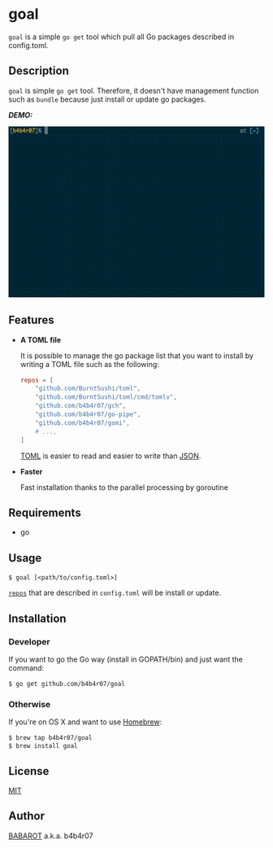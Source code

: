 # goal

`goal` is a simple `go get` tool which pull all Go packages described in config.toml.

## Description

`goal` is simple `go get` tool. Therefore, it doesn't have management function such as `bundle` because just install or update go packages. 

***DEMO:***

![demo](goal.gif)

## Features

- **A TOML file**

	It is possible to manage the go package list that you want to install by writing a TOML file such as the following:

	```toml
	repos = [
		"github.com/BurntSushi/toml",
		"github.com/BurntSushi/toml/cmd/tomlv",
		"github.com/b4b4r07/gch",
		"github.com/b4b4r07/go-pipe",
		"github.com/b4b4r07/gomi",
		# ...,
	]
	```

	[TOML](https://github.com/toml-lang/toml) is easier to read and easier to write than [JSON](https://json.org).

- **Faster**

	Fast installation thanks to the parallel processing by goroutine

## Requirements

- go

## Usage

	$ goal [<path/to/config.toml>]

[`repos`](https://github.com/b4b4r07/goal/blob/master/example/config.toml#L1) that are described in `config.toml` will be install or update.

## Installation

### Developer

If you want to go the Go way (install in GOPATH/bin) and just want the command:

	$ go get github.com/b4b4r07/goal

### Otherwise

If you're on OS X and want to use [Homebrew](https://brew.sh):

	$ brew tap b4b4r07/goal
	$ brew install goal

## License

[MIT](https://raw.githubusercontent.com/b4b4r07/dotfiles/master/doc/LICENSE-MIT.txt)

## Author

[BABAROT](http://tellme.tokyo) a.k.a. b4b4r07
